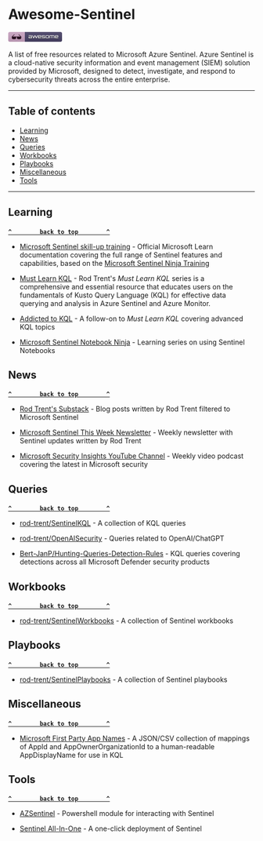 # Awesome-Sentinel

[![Awesome](_static/awesome.png)](https://github.com/sindresorhus/awesome)

A list of free resources related to Microsoft Azure Sentinel. Azure Sentinel is a cloud-native security information and event management (SIEM) solution provided by Microsoft, designed to detect, investigate, and respond to cybersecurity threats across the entire enterprise.

--------------------


## Table of contents

- [Learning](#learning)
- [News](#news)
- [Queries](#queries)
- [Workbooks](#workbooks)
- [Playbooks](#playbooks)
- [Miscellaneous](#miscellaneous)
- [Tools](#tools)

--------------------

## Learning

**[`^        back to top        ^`](#awesome-sentinel)**

- [Microsoft Sentinel skill-up training](https://learn.microsoft.com/en-us/azure/sentinel/skill-up-resources) - Official Microsoft Learn documentation covering the full range of Sentinel features and capabilities, based on the [Microsoft Sentinel Ninja Training](https://techcommunity.microsoft.com/t5/microsoft-sentinel-blog/become-a-microsoft-sentinel-ninja-the-complete-level-400/ba-p/1246310)

- [Must Learn KQL](https://github.com/rod-trent/MustLearnKQL) - Rod Trent's *Must Learn KQL* series is a comprehensive and essential resource that educates users on the fundamentals of Kusto Query Language (KQL) for effective data querying and analysis in Azure Sentinel and Azure Monitor.

- [Addicted to KQL](https://github.com/rod-trent/AddictedtoKQL) - A follow-on to *Must Learn KQL* covering advanced KQL topics

- [Microsoft Sentinel Notebook Ninja](https://techcommunity.microsoft.com/t5/microsoft-sentinel-blog/becoming-a-microsoft-sentinel-notebooks-ninja-the-series/ba-p/2693491) - Learning series on using Sentinel Notebooks

## News

**[`^        back to top        ^`](#awesome-sentinel)**

- [Rod Trent's Substack](https://rodtrent.substack.com/t/microsoft-sentinel) - Blog posts written by Rod Trent filtered to Microsoft Sentinel

- [Microsoft Sentinel This Week Newsletter](https://sentinelthisweek.substack.com) - Weekly newsletter with Sentinel updates written by Rod Trent

- [Microsoft Security Insights YouTube Channel](https://www.youtube.com/@microsoftsecurityinsights) - Weekly video podcast covering the latest in Microsoft security 

## Queries

**[`^        back to top        ^`](#awesome-sentinel)**

- [rod-trent/SentinelKQL](https://github.com/rod-trent/SentinelKQL) - A collection of KQL queries

- [rod-trent/OpenAISecurity](https://github.com/rod-trent/OpenAISecurity/tree/main/Security/Sentinel/KQL) - Queries related to OpenAI/ChatGPT

- [Bert-JanP/Hunting-Queries-Detection-Rules](https://github.com/Bert-JanP/Hunting-Queries-Detection-Rules) - KQL queries covering detections across all Microsoft Defender security products

## Workbooks

**[`^        back to top        ^`](#awesome-sentinel)**

- [rod-trent/SentinelWorkbooks](https://github.com/rod-trent/SentinelWorkbooks) - A collection of Sentinel workbooks

## Playbooks

**[`^        back to top        ^`](#awesome-sentinel)**

- [rod-trent/SentinelPlaybooks](https://github.com/rod-trent/SentinelPlaybooks) - A collection of Sentinel playbooks
  

## Miscellaneous

**[`^        back to top        ^`](#awesome-sentinel)**

- [Microsoft First Party App Names](https://github.com/merill/microsoft-info) - A JSON/CSV collection of mappings of AppId and AppOwnerOrganizationId to a human-readable AppDisplayName for use in KQL


## Tools

**[`^        back to top        ^`](#awesome-sentinel)**

- [AZSentinel](https://github.com/wortell/AZSentinel) - Powershell module for interacting with Sentinel

- [Sentinel All-In-One](https://github.com/Azure/Azure-Sentinel/tree/master/Tools/Sentinel-All-In-One) - A one-click deployment of Sentinel
